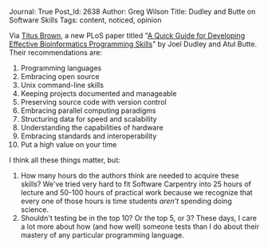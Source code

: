 Journal: True
Post_Id: 2638
Author: Greg Wilson
Title: Dudley and Butte on Software Skills
Tags: content, noticed, opinion

<p>Via <a href="http://ivory.idyll.org/blog">Titus Brown</a>, a new PLoS paper titled "<a href="http://dx.plos.org/10.1371/journal.pcbi.1000589">A Quick Guide for Developing Effective Bioinformatics Programming Skills</a>" by Joel Dudley and Atul Butte. Their recommendations are:</p>
<ol>
<li>Programming languages</li>
<li>Embracing open source</li>
<li>Unix command-line skills</li>
<li>Keeping projects documented and manageable</li>
<li>Preserving source code with version control</li>
<li>Embracing parallel computing paradigms</li>
<li>Structuring data for speed and scalability</li>
<li>Understanding the capabilities of hardware</li>
<li>Embracing standards and interoperability</li>
<li>Put a high value on your time</li>
</ol>
<p>I think all these things matter, but:</p>
<ol>
<li>How many hours do the authors think are needed to acquire these skills? We've tried very hard to fit Software Carpentry into 25 hours of lecture and 50-100 hours of practical work because we recognize that every one of those hours is time students <em>aren't</em> spending doing science.</li>
<li>Shouldn't testing be in the top 10? Or the top 5, or 3? These days, I care a lot more about how (and how well) someone tests than I do about their mastery of any particular programming language.</li>
</ol>
